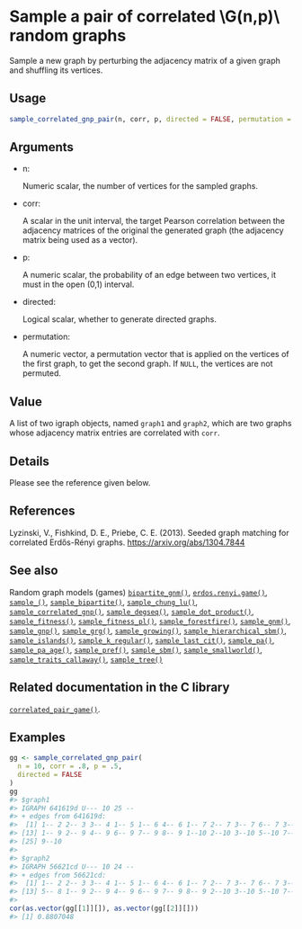 # Sample a pair of correlated \\G(n,p)\\ random graphs

Sample a new graph by perturbing the adjacency matrix of a given graph
and shuffling its vertices.

## Usage

``` r
sample_correlated_gnp_pair(n, corr, p, directed = FALSE, permutation = NULL)
```

## Arguments

- n:

  Numeric scalar, the number of vertices for the sampled graphs.

- corr:

  A scalar in the unit interval, the target Pearson correlation between
  the adjacency matrices of the original the generated graph (the
  adjacency matrix being used as a vector).

- p:

  A numeric scalar, the probability of an edge between two vertices, it
  must in the open (0,1) interval.

- directed:

  Logical scalar, whether to generate directed graphs.

- permutation:

  A numeric vector, a permutation vector that is applied on the vertices
  of the first graph, to get the second graph. If `NULL`, the vertices
  are not permuted.

## Value

A list of two igraph objects, named `graph1` and `graph2`, which are two
graphs whose adjacency matrix entries are correlated with `corr`.

## Details

Please see the reference given below.

## References

Lyzinski, V., Fishkind, D. E., Priebe, C. E. (2013). Seeded graph
matching for correlated Erdős-Rényi graphs.
<https://arxiv.org/abs/1304.7844>

## See also

Random graph models (games)
[`bipartite_gnm()`](https://r.igraph.org/reference/sample_bipartite_gnm.md),
[`erdos.renyi.game()`](https://r.igraph.org/reference/erdos.renyi.game.md),
[`sample_()`](https://r.igraph.org/reference/sample_.md),
[`sample_bipartite()`](https://r.igraph.org/reference/sample_bipartite.md),
[`sample_chung_lu()`](https://r.igraph.org/reference/sample_chung_lu.md),
[`sample_correlated_gnp()`](https://r.igraph.org/reference/sample_correlated_gnp.md),
[`sample_degseq()`](https://r.igraph.org/reference/sample_degseq.md),
[`sample_dot_product()`](https://r.igraph.org/reference/sample_dot_product.md),
[`sample_fitness()`](https://r.igraph.org/reference/sample_fitness.md),
[`sample_fitness_pl()`](https://r.igraph.org/reference/sample_fitness_pl.md),
[`sample_forestfire()`](https://r.igraph.org/reference/sample_forestfire.md),
[`sample_gnm()`](https://r.igraph.org/reference/sample_gnm.md),
[`sample_gnp()`](https://r.igraph.org/reference/sample_gnp.md),
[`sample_grg()`](https://r.igraph.org/reference/sample_grg.md),
[`sample_growing()`](https://r.igraph.org/reference/sample_growing.md),
[`sample_hierarchical_sbm()`](https://r.igraph.org/reference/sample_hierarchical_sbm.md),
[`sample_islands()`](https://r.igraph.org/reference/sample_islands.md),
[`sample_k_regular()`](https://r.igraph.org/reference/sample_k_regular.md),
[`sample_last_cit()`](https://r.igraph.org/reference/sample_last_cit.md),
[`sample_pa()`](https://r.igraph.org/reference/sample_pa.md),
[`sample_pa_age()`](https://r.igraph.org/reference/sample_pa_age.md),
[`sample_pref()`](https://r.igraph.org/reference/sample_pref.md),
[`sample_sbm()`](https://r.igraph.org/reference/sample_sbm.md),
[`sample_smallworld()`](https://r.igraph.org/reference/sample_smallworld.md),
[`sample_traits_callaway()`](https://r.igraph.org/reference/sample_traits_callaway.md),
[`sample_tree()`](https://r.igraph.org/reference/sample_tree.md)

## Related documentation in the C library

[`correlated_pair_game()`](https://igraph.org/c/html/latest/igraph-Generators.html#igraph_correlated_pair_game).

## Examples

``` r
gg <- sample_correlated_gnp_pair(
  n = 10, corr = .8, p = .5,
  directed = FALSE
)
gg
#> $graph1
#> IGRAPH 641619d U--- 10 25 -- 
#> + edges from 641619d:
#>  [1] 1-- 2 2-- 3 3-- 4 1-- 5 1-- 6 4-- 6 1-- 7 2-- 7 3-- 7 6-- 7 3-- 8 4-- 8
#> [13] 1-- 9 2-- 9 4-- 9 6-- 9 7-- 9 8-- 9 1--10 2--10 3--10 5--10 7--10 8--10
#> [25] 9--10
#> 
#> $graph2
#> IGRAPH 56621cd U--- 10 24 -- 
#> + edges from 56621cd:
#>  [1] 1-- 2 2-- 3 3-- 4 1-- 5 1-- 6 4-- 6 1-- 7 2-- 7 3-- 7 6-- 7 3-- 8 4-- 8
#> [13] 5-- 8 1-- 9 2-- 9 4-- 9 6-- 9 7-- 9 8-- 9 2--10 3--10 5--10 7--10 9--10
#> 
cor(as.vector(gg[[1]][]), as.vector(gg[[2]][]))
#> [1] 0.8807048
```
